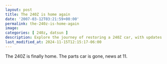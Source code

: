 ```yaml
---
layout: post
title: The 240Z is home again
date: '2007-03-12T03:21:59+00:00'
permalink: the-240z-is-home-again
image: 
categories: [ 240z, datsun ]
description: Explore the journey of restoring a 240Z car, with updates on removing the parts car. Tune in for more!
last_modified_at: 2024-11-15T12:15:17-06:00
---
```


The 240Z is finally home. The parts car is gone, news at 11.







